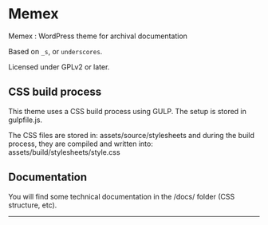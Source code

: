 # Memex

Memex : WordPress theme for archival documentation

Based on `_s`, or `underscores`.

Licensed under GPLv2 or later.

## CSS build process

This theme uses a CSS build process using GULP. The setup is stored in gulpfile.js.

The CSS files are stored in: assets/source/stylesheets and during the build process, they are compiled and written into: assets/build/stylesheets/style.css

## Documentation

You will find some technical documentation in the /docs/ folder (CSS structure, etc).

***